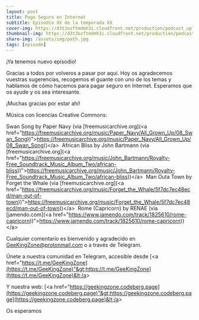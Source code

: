 ```yaml
---
layout: post
title: Pago Seguro en Internet
subtitle: Episodio XX de la temporada XX
cover-img: https://d3t3ozftmdmh3i.cloudfront.net/production/podcast_uploaded_nologo400/14743809/14743809-1619370372653-eb16be7dd0aee.jpg
thumbnail-img: https://d3t3ozftmdmh3i.cloudfront.net/production/podcast_uploaded_nologo400/14743809/14743809-1619370372653-eb16be7dd0aee.jpg
share-img: /assets/img/path.jpg
tags: [episode]
---
```


¡Ya tenemos nuevo episodio!

Gracias a todos por volveros a pasar por aquí. Hoy os agradecemos vuestras sugerencias, recogemos el guante con uno de los temas y hablamos de cómo hacemos para pagar seguro en Internet. Esperamos que os ayude y os sea interesante.

¡Muchas gracias por estar ahí!

Música con licencias Creative Commons:

 Swan Song by Paper Navy (via [freemusicarchive.org](&lt;a href="https://freemusicarchive.org/music/Paper_Navy/All_Grown_Up/08_Swan_Song))"&gt;https://freemusicarchive.org/music/Paper_Navy/All_Grown_Up/08_Swan_Song))&lt;/a&gt; 
 African Bliss by John Bartmann (via [freemusicarchive.org](&lt;a href="https://freemusicarchive.org/music/John_Bartmann/Royalty-Free_Soundtrack_Music_Album_Two/african-bliss))"&gt;https://freemusicarchive.org/music/John_Bartmann/Royalty-Free_Soundtrack_Music_Album_Two/african-bliss))&lt;/a&gt; 
 Man Outa Town by Forget the Whale (via [freemusicarchive.org](&lt;a href="https://freemusicarchive.org/music/Forget_the_Whale/5f7dc7ec48ecd/man-out-of-town))"&gt;https://freemusicarchive.org/music/Forget_the_Whale/5f7dc7ec48ecd/man-out-of-town))&lt;/a&gt; 
 Rome (Capricorn) by RENAE (via [jamendo.com](&lt;a href="https://www.jamendo.com/track/1825610/rome-capricorn))"&gt;https://www.jamendo.com/track/1825610/rome-capricorn))&lt;/a&gt;


Cualquier comentario es bienvenido y agradecido en [GeeKingZone@protonmail.com](mailto:GeeKingZone@protonmail.com) o a través de Telegram.

Únete a nuestra comunidad en Telegram, accesible desde [&lt;a href="https://t.me/GeeKingZone](https://t.me/GeeKingZone)"&gt;https://t.me/GeeKingZone](https://t.me/GeeKingZone)&lt;/a&gt;

Y nuestra web: [&lt;a href="https://geekingzone.codeberg.page](https://geekingzone.codeberg.page)"&gt;https://geekingzone.codeberg.page](https://geekingzone.codeberg.page)&lt;/a&gt;

Os esperamos
